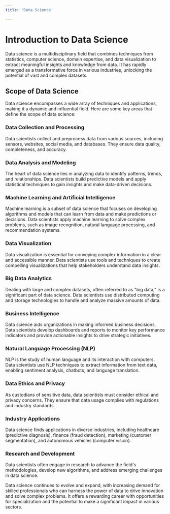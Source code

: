 ```yaml
---
title: 'Data Science'

---
```


# Introduction to Data Science

Data science is a multidisciplinary field that combines techniques from statistics, computer science, domain expertise, and data visualization to extract meaningful insights and knowledge from data. It has rapidly emerged as a transformative force in various industries, unlocking the potential of vast and complex datasets.

## Scope of Data Science

Data science encompasses a wide array of techniques and applications, making it a dynamic and influential field. Here are some key areas that define the scope of data science:

### Data Collection and Processing

Data scientists collect and preprocess data from various sources, including sensors, websites, social media, and databases. They ensure data quality, completeness, and accuracy.

### Data Analysis and Modeling

The heart of data science lies in analyzing data to identify patterns, trends, and relationships. Data scientists build predictive models and apply statistical techniques to gain insights and make data-driven decisions.

### Machine Learning and Artificial Intelligence

Machine learning is a subset of data science that focuses on developing algorithms and models that can learn from data and make predictions or decisions. Data scientists apply machine learning to solve complex problems, such as image recognition, natural language processing, and recommendation systems.

### Data Visualization

Data visualization is essential for conveying complex information in a clear and accessible manner. Data scientists use tools and techniques to create compelling visualizations that help stakeholders understand data insights.

### Big Data Analytics

Dealing with large and complex datasets, often referred to as "big data," is a significant part of data science. Data scientists use distributed computing and storage technologies to handle and analyze massive amounts of data.

### Business Intelligence

Data science aids organizations in making informed business decisions. Data scientists develop dashboards and reports to monitor key performance indicators and provide actionable insights to drive strategic initiatives.

### Natural Language Processing (NLP)

NLP is the study of human language and its interaction with computers. Data scientists use NLP techniques to extract information from text data, enabling sentiment analysis, chatbots, and language translation.

### Data Ethics and Privacy

As custodians of sensitive data, data scientists must consider ethical and privacy concerns. They ensure that data usage complies with regulations and industry standards.

### Industry Applications

Data science finds applications in diverse industries, including healthcare (predictive diagnosis), finance (fraud detection), marketing (customer segmentation), and autonomous vehicles (computer vision).

### Research and Development

Data scientists often engage in research to advance the field's methodologies, develop new algorithms, and address emerging challenges in data science.

Data science continues to evolve and expand, with increasing demand for skilled professionals who can harness the power of data to drive innovation and solve complex problems. It offers a rewarding career with opportunities for specialization and the potential to make a significant impact in various sectors.
